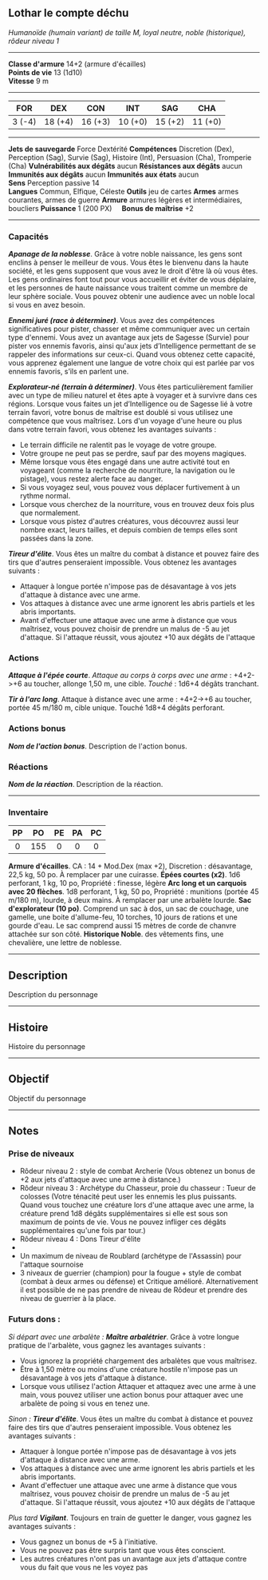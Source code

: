 ## Lothar le compte déchu
*Humanoïde (humain variant) de taille M, loyal neutre, noble (historique), rôdeur niveau 1*
___
**Classe d'armure** 14+2 (armure d'écailles)  
**Points de vie** 13 (1d10)  
**Vitesse** 9 m  
___

| FOR    | DEX     | CON     | INT     | SAG     | CHA     |
| ------ | ------- | ------- | ------- | ------- | ------- |
| 3 (-4) | 18 (+4) | 16 (+3) | 10 (+0) | 15 (+2) | 11 (+0) |
___
**Jets de sauvegarde** Force Dextérité
**Compétences** Discretion (Dex), Perception (Sag), Survie (Sag), Histoire (Int), Persuasion (Cha), Tromperie (Cha)
**Vulnérabilités aux dégâts** aucun
**Résistances aux dégâts** aucun
**Immunités aux dégâts** aucun
**Immunités aux états** aucun  
**Sens**  Perception passive 14  
**Langues** Commun, Elfique, Céleste
**Outils** jeu de cartes
**Armes** armes courantes, armes de guerre
**Armure** armures légères et intermédiaires, boucliers
**Puissance** 1 (200 PX)     **Bonus de maîtrise** +2  
___
### Capacités
***Apanage de la noblesse***. Grâce à votre noble naissance, les gens sont enclins à penser le meilleur de vous. Vous êtes le bienvenu dans la haute société, et les gens supposent que vous avez le droit d'être là où vous êtes. Les gens ordinaires font tout pour vous accueillir et éviter de vous déplaire, et les personnes de haute naissance vous traitent comme un membre de leur sphère sociale. Vous pouvez obtenir une audience avec un noble local si vous en avez besoin.

***Ennemi juré (race à déterminer)***. Vous avez des compétences significatives pour pister, chasser et même communiquer avec un certain type d'ennemi. Vous avez un avantage aux jets de Sagesse (Survie) pour pister vos ennemis favoris, ainsi qu'aux jets d’Intelligence permettant de se rappeler des informations sur ceux-ci. Quand vous obtenez cette capacité, vous apprenez également une langue de votre choix qui est parlée par vos ennemis favoris, s’ils en parlent une.

***Explorateur-né (terrain à déterminer)***. Vous êtes particulièrement familier avec un type de milieu naturel et êtes apte à voyager et à survivre dans ces régions. Lorsque vous faites un jet d’Intelligence ou de Sagesse lié à votre terrain favori, votre bonus de maîtrise est doublé si vous utilisez une compétence que vous maîtrisez.
Lors d'un voyage d'une heure ou plus dans votre terrain favori, vous obtenez les avantages suivants : 
- Le terrain difficile ne ralentit pas le voyage de votre groupe. 
- Votre groupe ne peut pas se perdre, sauf par des moyens magiques. 
- Même lorsque vous êtes engagé dans une autre activité tout en voyageant (comme la recherche de nourriture, la navigation ou le pistage), vous restez alerte face au danger. 
- Si vous voyagez seul, vous pouvez vous déplacer furtivement à un rythme normal. 
- Lorsque vous cherchez de la nourriture, vous en trouvez deux fois plus que normalement. 
- Lorsque vous pistez d'autres créatures, vous découvrez aussi leur nombre exact, leurs tailles, et depuis combien de temps elles sont passées dans la zone.

***Tireur d'élite***. Vous êtes un maître du combat à distance et pouvez faire des tirs que d'autres penseraient impossible. Vous obtenez les avantages suivants : 
- Attaquer à longue portée n'impose pas de désavantage à vos jets d'attaque à distance avec une arme. 
- Vos attaques à distance avec une arme ignorent les abris partiels et les abris importants. 
- Avant d'effectuer une attaque avec une arme à distance que vous maîtrisez, vous pouvez choisir de prendre un malus de -5 au jet d'attaque. Si l'attaque réussit, vous ajoutez +10 aux dégâts de l'attaque

### Actions
***Attaque à l'épée courte***. *Attaque au corps à corps avec une arme* : +4+2->+6 au toucher, allonge 1,50 m, une cible. *Touché* : 1d6+4 dégâts tranchant.  

***Tir à l'arc long***. Attaque à distance avec une arme : +4+2->+6 au toucher, portée 45 m/180 m, cible unique. Touché 1d8+4 dégâts perforant.

### Actions bonus
***Nom de l'action bonus***. Description de l'action bonus.  

### Réactions
***Nom de la réaction***. Description de la réaction.  

___
### Inventaire
| PP  | PO  | PE  | PA  | PC  |
| :-: | :-: | :-: | :-: | :-: |
|  0  | 155 |  0  |  0  |  0  |

**Armure d'écailles**. CA : 14 + Mod.Dex (max +2), Discretion : désavantage, 22,5 kg, 50 po. À remplacer par une cuirasse.
**Épées courtes (x2)**. 1d6 perforant, 1 kg, 10 po, Propriété : finesse, légère
**Arc long et un carquois avec 20 flèches**. 1d8 perforant, 1 kg, 50 po, Propriété : munitions (portée 45 m/180 m), lourde, à deux mains. À remplacer par une arbalète lourde.
**Sac d'explorateur (10 po)**. Comprend un sac à dos, un sac de couchage, une gamelle, une boite d'allume-feu, 10 torches, 10 jours de rations et une gourde d'eau. Le sac comprend aussi 15 mètres de corde de chanvre attachée sur son côté.
**Historique Noble**. des vêtements fins, une chevalière, une lettre de noblesse.
___
## Description
Description du personnage
___
## Histoire
Histoire du personnage
___
## Objectif
Objectif du personnage
___
## Notes
### Prise de niveaux
- Rôdeur niveau 2 : style de combat Archerie (Vous obtenez un bonus de +2 aux jets d'attaque avec une arme à distance.)
- Rôdeur niveau 3 : Archétype du Chasseur, proie du chasseur : Tueur de colosses (Votre ténacité peut user les ennemis les plus puissants. Quand vous touchez une créature lors d'une attaque avec une arme, la créature prend 1d8 dégâts supplémentaires si elle est sous son maximum de points de vie. Vous ne pouvez infliger ces dégâts supplémentaires qu'une fois par tour.)
- Rôdeur niveau 4 : Dons Tireur d'élite
- 
- Un maximum de niveau de Roublard (archétype de l'Assassin) pour l'attaque sournoise
- 3 niveaux de guerrier (champion) pour la fougue + style de combat (combat à deux armes ou défense) et Critique amélioré. Alternativement il est possible de ne pas prendre de niveau de Rôdeur et prendre des niveau de guerrier à la place.

### Futurs dons :
*Si départ avec une arbalète :*
***Maître arbalétrier***. Grâce à votre longue pratique de l'arbalète, vous gagnez les avantages suivants : 
- Vous ignorez la propriété chargement des arbalètes que vous maîtrisez. 
- Être à 1,50 mètre ou moins d'une créature hostile n'impose pas un désavantage à vos jets d'attaque à distance. 
- Lorsque vous utilisez l'action Attaquer et attaquez avec une arme à une main, vous pouvez utiliser une action bonus pour attaquer avec une arbalète de poing si vous en tenez une.

*Sinon :*
***Tireur d'élite***. Vous êtes un maître du combat à distance et pouvez faire des tirs que d'autres penseraient impossible. Vous obtenez les avantages suivants : 
- Attaquer à longue portée n'impose pas de désavantage à vos jets d'attaque à distance avec une arme. 
- Vos attaques à distance avec une arme ignorent les abris partiels et les abris importants. 
- Avant d'effectuer une attaque avec une arme à distance que vous maîtrisez, vous pouvez choisir de prendre un malus de -5 au jet d'attaque. Si l'attaque réussit, vous ajoutez +10 aux dégâts de l'attaque

*Plus tard*
***Vigilant***. Toujours en train de guetter le danger, vous gagnez les avantages suivants : 
- Vous gagnez un bonus de +5 à l'initiative. 
- Vous ne pouvez pas être surpris tant que vous êtes conscient. 
- Les autres créatures n'ont pas un avantage aux jets d'attaque contre vous du fait que vous ne les voyez pas
